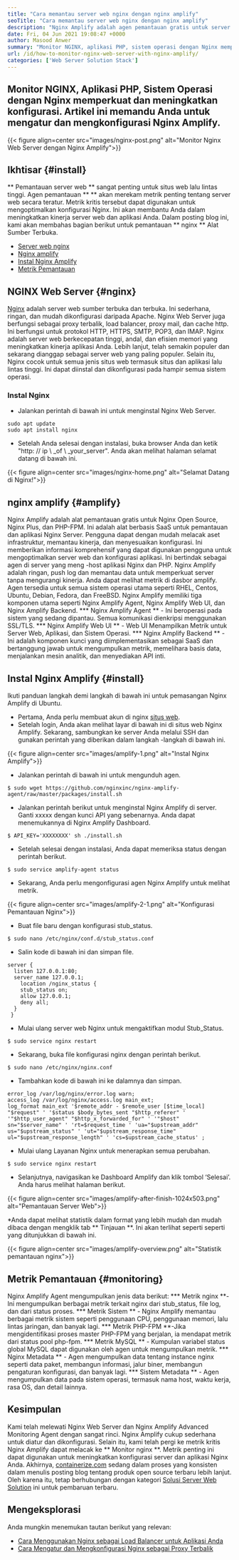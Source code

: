 ```yaml
---
title: "Cara memantau server web nginx dengan nginx amplify" 
seoTitle: "Cara memantau server web nginx dengan nginx amplify" 
description: "Nginx Amplify adalah agen pemantauan gratis untuk server web nginx dan aplikasi PHP. Artikel ini adalah tentang cara memantau server web nginx dengan nginx amplify" 
date: Fri, 04 Jun 2021 19:08:47 +0000
author: Masood Anwer
summary: "Monitor NGINX, aplikasi PHP, sistem operasi dengan Nginx memperkuat dan meningkatkan konfigurasi. Artikel ini memandu Anda untuk mengatur dan mengkonfigurasi Nginx Amplify." 
url: /id/how-to-monitor-nginx-web-server-with-nginx-amplify/
categories: ['Web Server Solution Stack']
---
```


## Monitor NGINX, Aplikasi PHP, Sistem Operasi dengan Nginx memperkuat dan meningkatkan konfigurasi. Artikel ini memandu Anda untuk mengatur dan mengkonfigurasi Nginx Amplify.

{{< figure align=center src="images/nginx-post.png" alt="Monitor Nginx Web Server dengan Nginx Amplify">}}


## Ikhtisar {#install}
** Pemantauan server web ** sangat penting untuk situs web lalu lintas tinggi. Agen pemantauan ** ** akan merekam metrik penting tentang server web secara teratur. Metrik kritis tersebut dapat digunakan untuk mengoptimalkan konfigurasi Nginx. Ini akan membantu Anda dalam meningkatkan kinerja server web dan aplikasi Anda.
Dalam posting blog ini, kami akan membahas bagian berikut untuk pemantauan ** nginx ** Alat Sumber Terbuka.
  * [Server web nginx][1]
  * [Nginx amplify][2]
  * [Instal Nginx Amplify][3]
  * [Metrik Pemantauan][4]

## NGINX Web Server {#nginx}
[Nginx][5] adalah server web sumber terbuka dan terbuka. Ini sederhana, ringan, dan mudah dikonfigurasi daripada Apache. Nginx Web Server juga berfungsi sebagai proxy terbalik, load balancer, proxy mail, dan cache http. Ini berfungsi untuk protokol HTTP, HTTPS, SMTP, POP3, dan IMAP. Nginx adalah server web berkecepatan tinggi, andal, dan efisien memori yang meningkatkan kinerja aplikasi Anda. Lebih lanjut, telah semakin populer dan sekarang dianggap sebagai server web yang paling populer. Selain itu, Nginx cocok untuk semua jenis situs web termasuk situs dan aplikasi lalu lintas tinggi. Ini dapat diinstal dan dikonfigurasi pada hampir semua sistem operasi.

### Instal Nginx
  * Jalankan perintah di bawah ini untuk menginstal Nginx Web Server.
```
sudo apt update
sudo apt install nginx
```
  * Setelah Anda selesai dengan instalasi, buka browser Anda dan ketik "http: // ip \ _of \ _your_server". Anda akan melihat halaman selamat datang di bawah ini.

{{< figure align=center src="images/nginx-home.png" alt="Selamat Datang di Nginx!">}}


## nginx amplify {#amplify}
Nginx Amplify adalah alat pemantauan gratis untuk Nginx Open Source, Nginx Plus, dan PHP-FPM. Ini adalah alat berbasis SaaS untuk pemantauan dan aplikasi Nginx Server. Pengguna dapat dengan mudah melacak aset infrastruktur, memantau kinerja, dan menyesuaikan konfigurasi. Ini memberikan informasi komprehensif yang dapat digunakan pengguna untuk mengoptimalkan server web dan konfigurasi aplikasi. Ini bertindak sebagai agen di server yang meng -host aplikasi Nginx dan PHP. Nginx Amplify adalah ringan, push log dan memantau data untuk memperkuat server tanpa mengurangi kinerja. Anda dapat melihat metrik di dasbor amplify. Agen tersedia untuk semua sistem operasi utama seperti RHEL, Centos, Ubuntu, Debian, Fedora, dan FreeBSD. Nginx Amplify memiliki tiga komponen utama seperti Nginx Amplify Agent, Nginx Amplify Web UI, dan Nginx Amplify Backend.
  *** Nginx Amplify Agent ** - Ini beroperasi pada sistem yang sedang dipantau. Semua komunikasi dienkripsi menggunakan SSL/TLS.
  *** Nginx Amplify Web UI ** - Web UI Menampilkan Metrik untuk Server Web, Aplikasi, dan Sistem Operasi.
  *** Nginx Amplify Backend ** - Ini adalah komponen kunci yang diimplementasikan sebagai SaaS dan bertanggung jawab untuk mengumpulkan metrik, memelihara basis data, menjalankan mesin analitik, dan menyediakan API inti.

## Instal Nginx Amplify {#install}
Ikuti panduan langkah demi langkah di bawah ini untuk pemasangan Nginx Amplify di Ubuntu.
  * Pertama, Anda perlu membuat akun di nginx [situs web][6].
  * Setelah login, Anda akan melihat layar di bawah ini di situs web Nginx Amplify. Sekarang, sambungkan ke server Anda melalui SSH dan gunakan perintah yang diberikan dalam langkah -langkah di bawah ini.

{{< figure align=center src="images/amplify-1.png" alt="Instal Nginx Amplify">}}

  * Jalankan perintah di bawah ini untuk mengunduh agen.
```
$ sudo wget https://github.com/nginxinc/nginx-amplify-agent/raw/master/packages/install.sh
```
  * Jalankan perintah berikut untuk menginstal Nginx Amplify di server. Ganti xxxxx dengan kunci API yang sebenarnya. Anda dapat menemukannya di Nginx Amplify Dashboard.
```
$ API_KEY='XXXXXXXX' sh ./install.sh
```
  * Setelah selesai dengan instalasi, Anda dapat memeriksa status dengan perintah berikut.
```
$ sudo service amplify-agent status
```
  * Sekarang, Anda perlu mengonfigurasi agen Nginx Amplify untuk melihat metrik.

{{< figure align=center src="images/amplify-2-1.png" alt="Konfigurasi Pemantauan Nginx">}}

  * Buat file baru dengan konfigurasi stub_status.
```
$ sudo nano /etc/nginx/conf.d/stub_status.conf
```
  * Salin kode di bawah ini dan simpan file.
```
server {
  listen 127.0.0.1:80;
  server_name 127.0.0.1;
    location /nginx_status {
    stub_status on;
    allow 127.0.0.1;
    deny all;
  }
 }
```
  * Mulai ulang server web Nginx untuk mengaktifkan modul Stub_Status.
```
$ sudo service nginx restart
```
  * Sekarang, buka file konfigurasi nginx dengan perintah berikut.
```
$ sudo nano /etc/nginx/nginx.conf
```
  * Tambahkan kode di bawah ini ke dalamnya dan simpan.
```
error_log /var/log/nginx/error.log warn;
access_log /var/log/nginx/access.log main_ext;
log_format main_ext '$remote_addr - $remote_user [$time_local] "$request" ' '$status $body_bytes_sent "$http_referer" ' '"$http_user_agent" "$http_x_forwarded_for" ' '"$host" sn="$server_name" ' 'rt=$request_time ' 'ua="$upstream_addr" us="$upstream_status" ' 'ut="$upstream_response_time" ul="$upstream_response_length" ' 'cs=$upstream_cache_status' ;
```
  * Mulai ulang Layanan Nginx untuk menerapkan semua perubahan.
```
$ sudo service nginx restart
```
  * Selanjutnya, navigasikan ke Dashboard Amplify dan klik tombol ‘Selesai’. Anda harus melihat halaman berikut.

{{< figure align=center src="images/amplify-after-finish-1024x503.png" alt="Pemantauan Server Web">}}

  *Anda dapat melihat statistik dalam format yang lebih mudah dan mudah dibaca dengan mengklik tab ** Tinjauan **. Ini akan terlihat seperti seperti yang ditunjukkan di bawah ini.

{{< figure align=center src="images/amplify-overview.png" alt="Statistik pemantauan nginx">}}


## Metrik Pemantauan {#monitoring}
Nginx Amplify Agent mengumpulkan jenis data berikut:
  *** Metrik nginx **-Ini mengumpulkan berbagai metrik terkait nginx dari stub_status, file log, dan dari status proses.
  *** Metrik Sistem ** - Nginx Amplify memantau berbagai metrik sistem seperti penggunaan CPU, penggunaan memori, lalu lintas jaringan, dan banyak lagi.
  *** Metrik PHP-FPM **-Jika mengidentifikasi proses master PHP-FPM yang berjalan, ia mendapat metrik dari status pool php-fpm.
  *** Metrik MySQL ** - Kumpulan variabel status global MySQL dapat digunakan oleh agen untuk mengumpulkan metrik.
  *** Nginx Metadata ** - Agen mengumpulkan data tentang instance nginx seperti data paket, membangun informasi, jalur biner, membangun pengaturan konfigurasi, dan banyak lagi.
  *** Sistem Metadata ** - Agen mengumpulkan data pada sistem operasi, termasuk nama host, waktu kerja, rasa OS, dan detail lainnya.

## Kesimpulan
Kami telah melewati Nginx Web Server dan Nginx Amplify Advanced Monitoring Agent dengan sangat rinci. Nginx Amplify cukup sederhana untuk diatur dan dikonfigurasi. Selain itu, kami telah pergi ke metrik kritis Nginx Amplify dapat melacak ke ** Monitor nginx **. Metrik penting ini dapat digunakan untuk meningkatkan konfigurasi server dan aplikasi Nginx Anda.
Akhirnya, [containerize.com][7] sedang dalam proses yang konsisten dalam menulis posting blog tentang produk open source terbaru lebih lanjut. Oleh karena itu, tetap berhubungan dengan kategori [Solusi Server Web Solution][8] ini untuk pembaruan terbaru.

## Mengeksplorasi
Anda mungkin menemukan tautan berikut yang relevan:
  * [Cara Menggunakan Nginx sebagai Load Balancer untuk Aplikasi Anda][9]
  * [Cara Mengatur dan Mengkonfigurasi Nginx sebagai Proxy Terbalik][10]

  
[1]: #Nginx
[2]: #Amplify
[3]: #Install
[4]: #Monitoring
[5]: https://products.containerize.com/solution-stack/nginx
[6]: https://amplify.nginx.com/signup/
[7]: https://containerize.com
[8]: https://blog.containerize.com/category/web-server-solution-stack/
[9]: https://blog.containerize.com/web-server-solution-stack/how-to-use-nginx-as-load-balancer-for-your-application/
[10]: https://blog.containerize.com/web-server-solution-stack/how-to-setup-and-configure-nginx-as-reverse-proxy/
